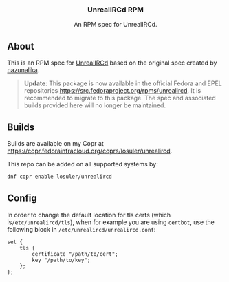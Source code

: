 <div align="center">
<p align="center">
  <p align="center">
    <h3 align="center">UnrealIRCd RPM</h3>
    <p align="center">
      An RPM spec for UnrealIRCd.
    </p>
  </p>
</p>
</div>

## About

This is an RPM spec for [UnrealIRCd](https://www.unrealircd.org/) based on the original spec created by [nazunalika](https://github.com/nazunalika).

> **Update**: This package is now available in the official Fedora and EPEL repositories https://src.fedoraproject.org/rpms/unrealircd. It is recommended to migrate to this package. The spec and associated builds provided here will no longer be maintained.

## Builds

Builds are available on my Copr at https://copr.fedorainfracloud.org/coprs/losuler/unrealircd.

This repo can be added on all supported systems by:

```bash
dnf copr enable losuler/unrealircd 
```

## Config

In order to change the default location for tls certs (which is`/etc/unrealircd/tls`), when for example you are using `certbot`, use the following block in `/etc/unrealircd/unrealircd.conf`:

```
set {
    tls {
        certificate "/path/to/cert";
        key "/path/to/key";
    };
};
```
